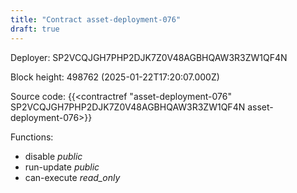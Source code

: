 ```yaml
---
title: "Contract asset-deployment-076"
draft: true
---
```

Deployer: SP2VCQJGH7PHP2DJK7Z0V48AGBHQAW3R3ZW1QF4N


 



Block height: 498762 (2025-01-22T17:20:07.000Z)

Source code: {{<contractref "asset-deployment-076" SP2VCQJGH7PHP2DJK7Z0V48AGBHQAW3R3ZW1QF4N asset-deployment-076>}}

Functions:

* disable _public_
* run-update _public_
* can-execute _read_only_
